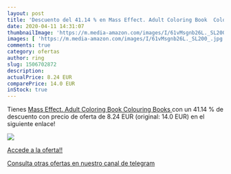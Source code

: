 ```yaml
---
layout: post
title: 'Descuento del 41.14 % en Mass Effect. Adult Coloring Book  Colour'
date: 2020-04-11 14:31:07
thumbnailImage: 'https://m.media-amazon.com/images/I/61vMsgnb26L._SL200_.jpg'
images: [ 'https://m.media-amazon.com/images/I/61vMsgnb26L._SL200_.jpg' ]
comments: true
category: ofertas
author: ring
slug: 1506702872
description:
actualPrice: 8.24 EUR
comparePrice: 14.0 EUR
inStock: true
---
```


Tienes [Mass Effect. Adult Coloring Book  Colouring Books ](https://www.amazon.es/dp/1506702872/?tag=redken-21) con un 41.14 % de descuento con precio de oferta de 8.24 EUR (original: 14.0 EUR) en el siguiente enlace!

[![](https://m.media-amazon.com/images/I/61vMsgnb26L._SL200_.jpg)](https://www.amazon.es/dp/1506702872/?tag=redken-21)

[Accede a la oferta!!](https://www.amazon.es/dp/1506702872/?tag=redken-21)

[Consulta otras ofertas en nuestro canal de telegram](https://t.me/s/ofertas25)
